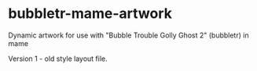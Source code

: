 # bubbletr-mame-artwork
Dynamic artwork for use with "Bubble Trouble Golly Ghost 2" (bubbletr) in mame

Version 1 - old style layout file.
